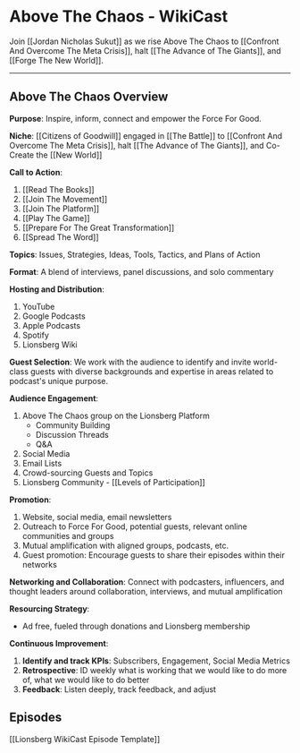 # Above The Chaos - WikiCast

Join [[Jordan Nicholas Sukut]] as we rise Above The Chaos to [[Confront And Overcome The Meta Crisis]], halt [[The Advance of The Giants]], and [[Forge The New World]]. 

___
## Above The Chaos Overview 

**Purpose**: Inspire, inform, connect and empower the Force For Good. 

**Niche**: [[Citizens of Goodwill]] engaged in [[The Battle]] to [[Confront And Overcome The Meta Crisis]], halt [[The Advance of The Giants]], and Co-Create the [[New World]] 

**Call to Action**: 
1. [[Read The Books]]  
2. [[Join The Movement]]  
3. [[Join The Platform]]  
4. [[Play The Game]]  
5. [[Prepare For The Great Transformation]]  
6. [[Spread The Word]]  

**Topics**: Issues, Strategies, Ideas, Tools, Tactics, and Plans of Action 

**Format**: A blend of interviews, panel discussions, and solo commentary 

**Hosting and Distribution**:
1. YouTube 
2. Google Podcasts 
3. Apple Podcasts 
4. Spotify 
5. Lionsberg Wiki 

**Guest Selection**: We work with the audience to identify and invite world-class guests with diverse backgrounds and expertise in areas related to podcast's unique purpose. 

**Audience Engagement**: 

1. Above The Chaos group on the Lionsberg Platform 
	- Community Building  
	- Discussion Threads  
	- Q&A  
2. Social Media  
3. Email Lists 
4. Crowd-sourcing Guests and Topics  
5. Lionsberg Community - [[Levels of Participation]] 

**Promotion**: 
1. Website, social media, email newsletters 
2. Outreach to Force For Good, potential guests, relevant online communities and groups 
3. Mutual amplification with aligned groups, podcasts, etc. 
4. Guest promotion: Encourage guests to share their episodes within their networks

**Networking and Collaboration**: Connect with podcasters, influencers, and thought leaders around collaboration, interviews, and mutual amplification   

**Resourcing Strategy**: 
- Ad free, fueled through donations and Lionsberg membership 

**Continuous Improvement**: 
1. **Identify and track KPIs**: Subscribers, Engagement, Social Media Metrics 
2. **Retrospective**: ID weekly what is working that we would like to do more of, what we would like to do better 
3. **Feedback**: Listen deeply, track feedback, and adjust  

## Episodes 

[[Lionsberg WikiCast Episode Template]] 